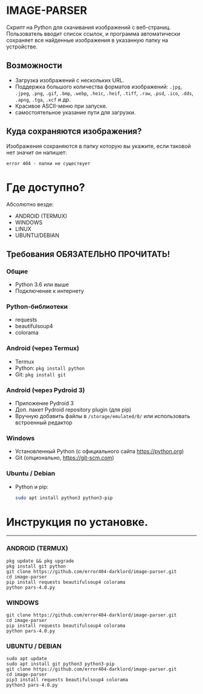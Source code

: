 # IMAGE-PARSER

Скрипт на Python для скачивания изображений с веб-страниц. Пользователь вводит список ссылок, и программа автоматически сохраняет все найденные изображения в указанную папку на устройстве.

## Возможности

- Загрузка изображений с нескольких URL.
- Поддержка большого количества форматов изображений:
  `.jpg`, `.jpeg`, `.png`, `.gif`, `.bmp`, `.webp`, `.heic`, `.heif`, `.tiff`, `.raw`, `.psd`, `.ico`, `.dds`, `.apng`, `.tga`, `.xcf` и др.
- Красивое ASCII-меню при запуске.
- самостоятельное указание пути для загрузки.

## Куда сохраняются изображения?

Изображения сохраняются в папку которую вы укажите, если таковой нет значит он напишет:

`error 404 - папки не существует`

# Где доступно?

Абсолютно везде:
- ANDROID (TERMUX)
- WINDOWS
- LINUX
- UBUNTU/DEBIAN

## Требования ОБЯЗАТЕЛЬНО ПРОЧИТАТЬ!

### Общие
- Python 3.6 или выше
- Подключение к интернету

### Python-библиотеки
- requests
- beautifulsoup4
- colorama

### Android (через Termux)
- Termux
- Python: `pkg install python`
- Git: `pkg install git`

### Android (через Pydroid 3)
- Приложение Pydroid 3
- Доп. пакет Pydroid repository plugin (для pip)
- Вручную добавить файлы в `/storage/emulated/0/` или использовать встроенный редактор

### Windows
- Установленный Python (с официального сайта https://python.org)
- Git (опционально, https://git-scm.com)

### Ubuntu / Debian
- Python и pip:
  ```bash
  sudo apt install python3 python3-pip

# Инструкция по установке.
---
### ANDROID (TERMUX)
```
pkg update && pkg upgrade
pkg install git python
git clone https://github.com/error404-darklord/image-parser.git
cd image-parser
pip install requests beautifulsoup4 colorama
python pars-4.0.py
```
### WINDOWS
```
git clone https://github.com/error404-darklord/image-parser.git
cd image-parser
pip install requests beautifulsoup4 colorama
python pars-4.0.py
```
### UBUNTU / DEBIAN
```
sudo apt update
sudo apt install git python3 python3-pip
git clone https://github.com/error404-darklord/image-parser.git
cd image-parser
pip3 install requests beautifulsoup4 colorama
python3 pars-4.0.py
```
